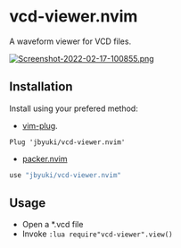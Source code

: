 vcd-viewer.nvim
===============

A waveform viewer for VCD files.

[![Screenshot-2022-02-17-100855.png](https://i.postimg.cc/x81kk2KT/Screenshot-2022-02-17-100855.png)](https://postimg.cc/Vr2sT2G3)


Installation
------------

Install using your prefered method:
- [vim-plug](https://github.com/junegunn/vim-plug).
```vim
Plug 'jbyuki/vcd-viewer.nvim'
```

- [packer.nvim](https://github.com/wbthomason/packer.nvim)
```lua
use "jbyuki/vcd-viewer.nvim"
```

Usage
-----

* Open a *.vcd file
* Invoke `:lua require"vcd-viewer".view()`

